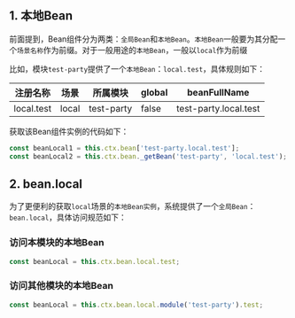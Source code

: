 ## 1. 本地Bean

前面提到，Bean组件分为两类：`全局Bean`和`本地Bean`。`本地Bean`一般要为其分配一个`场景名称`作为前缀。对于一般用途的`本地Bean`，一般以`local`作为前缀

比如，模块`test-party`提供了一个`本地Bean`：`local.test`，具体规则如下：

|注册名称|场景|所属模块|global|beanFullName|
|--|--|--|--|--|
|local.test|local|test-party|false|test-party.local.test|

获取该Bean组件实例的代码如下：

``` javascript
const beanLocal1 = this.ctx.bean['test-party.local.test'];
const beanLocal2 = this.ctx.bean._getBean('test-party', 'local.test');
```

## 2. bean.local

为了更便利的获取`local`场景的`本地Bean实例`，系统提供了一个`全局Bean`：`bean.local`，具体访问规范如下：

### 访问本模块的本地Bean

``` javascript
const beanLocal = this.ctx.bean.local.test;
```

### 访问其他模块的本地Bean

``` javascript
const beanLocal = this.ctx.bean.local.module('test-party').test;
```
